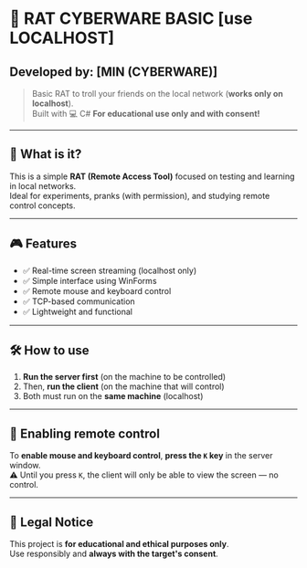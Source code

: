 # 🐀 RAT CYBERWARE BASIC  [use LOCALHOST]

## Developed by: [MIN (CYBERWARE)]

> Basic RAT to troll your friends on the local network (**works only on localhost**).  
> Built with 💻 C# 
> **For educational use only and with consent!**

---

## 🚀 What is it?

This is a simple **RAT (Remote Access Tool)** focused on testing and learning in local networks.  
Ideal for experiments, pranks (with permission), and studying remote control concepts.

---

## 🎮 Features

- ✅ Real-time screen streaming (localhost only)
- ✅ Simple interface using WinForms
- ✅ Remote mouse and keyboard control
- ✅ TCP-based communication
- ✅ Lightweight and functional

---

## 🛠️ How to use

1. **Run the server first** (on the machine to be controlled)
2. Then, **run the client** (on the machine that will control)
3. Both must run on the **same machine** (localhost)

---

## 🎯 Enabling remote control

To **enable mouse and keyboard control**, **press the `K` key** in the server window.  
⚠️ Until you press `K`, the client will only be able to view the screen — no control.

---

## 📌 Legal Notice

This project is **for educational and ethical purposes only**.  
Use responsibly and **always with the target's consent**.
